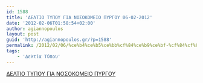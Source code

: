 ```yaml
---
id: 1588
title: 'ΔΕΛΤΙΟ ΤΥΠΟΥ ΓΙΑ ΝΟΣΟΚΟΜΕΙΟ ΠΥΡΓΟΥ 06-02-2012'
date: '2012-02-06T01:58:54+02:00'
author: agiannopoulos
layout: post
guid: 'http://agiannopoulos.gr/?p=1588'
permalink: /2012/02/06/%ce%b4%ce%b5%ce%bb%cf%84%ce%b9%ce%bf-%cf%84%cf%85%cf%80%ce%bf%cf%85-%ce%b3%ce%b9%ce%b1-%ce%bd%ce%bf%cf%83%ce%bf%ce%ba%ce%bf%ce%bc%ce%b5%ce%b9%ce%bf-%cf%80%cf%85%cf%81%ce%b3%ce%bf%cf%85-06-02-2012/
tags:
    - 'Δελτία Τύπου'
---
```


[ΔΕΛΤΙΟ ΤΥΠΟΥ ΓΙΑ ΝΟΣΟΚΟΜΕΙΟ ΠΥΡΓΟΥ](/wp-content/uploads/2012/04/ceb4ceb5cebbcf84ceb9cebf-cf84cf85cf80cebfcf85-ceb3ceb9ceb1-cebdcebfcf83cebfcebacebfcebcceb5ceb9cebf-cf80cf85cf81ceb3cebfcf85-06022012.doc)